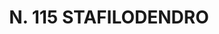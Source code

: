 ---
title: "N. 115 STAFILODENDRO"
plant-name: "N. 115"
plant-number: "115"
plant-xml: "/assets/xml/plant115.xml"
plant-img1: "/assets/img/plant115_verso.jpg"
plant-img2: "/assets/img/plant115.jpg"
plant-title: "N. 115 STAFILODENDRO"
plant-taxon-link: ""
plant-taxon-content: ""
layout: single-xml
---